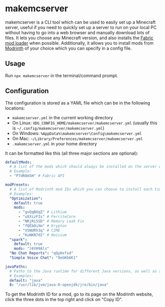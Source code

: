 # makemcserver

makemcserver is a CLI tool which can be used to easily set up a Minecraft server, useful if you need to quickly set up a server to run on your local PC without having to go into a web browser and manually download lots of files. It lets you choose any Minecraft version, and also installs the [Fabric mod loader](https://fabricmc.net/) when possible. Additionally, it allows you to install mods from [Modrinth](https://modrinth.com/) of your choice which you can specify in a config file.

## Usage

Run `npx makemcserver` in the terminal/command prompt.

## Configuration

The configuration is stored as a YAML file which can be in the following locations:
* `makemcserver.yml` in the current working directory
* On Linux: `XDG_CONFIG_HOME/makemcserver/makemcserver.yml` (usually this is `~/.config/makemcserver/makemcserver.yml`)
* On Windows: `%AppData%\makemcserver\Config\makemcserver.yml`
* On Mac: `~/Library/Preferences/makemcserver/makemcserver.yml`
* `.makemcserver.yml` in your home directory

It can be formatted like this (all three major sections are optional):
```yml
defaultMods:
  # A list of the mods which should always be installed on the server when possible, as their Modrinth IDs.
  # Example:
  - "P7dR8mSH" # Fabric API

modPresets:
  # A list of Modrinth mod IDs which you can choose to install each time you create a new server. This can be structured in a variety of ways.
  # Examples:
  "Optimization":
    default: true
    mods:
      - "gvQqBUqZ" # Lithium
      - "uXXizFIs" # FerriteCore
      - "NRjRiSSD" # Memory Leak Fix
      - "fQEb0iXm" # Krypton
      - "VSNURh3q" # C2ME
      - "KuNKN7d2" # Noisium
  "spark":
    default: true
    mods: "l6YH9Als"
  "No Chat Reports": "qQyHxfxd"
  "Simple Voice Chat": "9eGKb6K1"

javaPaths:
  # Paths to the Java runtime for different Java versions, as well as a fallback "default" option. makemcserver will automatically select the correct Java version from this list.
  # Examples:
  default: "java"
  8: "/usr/lib/jvm/java-8-openjdk/jre/bin/java"
```

To get the Modrinth ID for a mod, go to its page on the Modrinth website, click the three dots in the top right and click on "Copy ID".